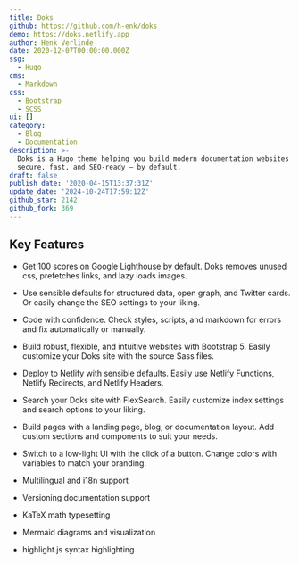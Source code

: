 ```yaml
---
title: Doks
github: https://github.com/h-enk/doks
demo: https://doks.netlify.app
author: Henk Verlinde
date: 2020-12-07T00:00:00.000Z
ssg:
  - Hugo
cms:
  - Markdown
css:
  - Bootstrap
  - SCSS
ui: []
category:
  - Blog
  - Documentation
description: >-
  Doks is a Hugo theme helping you build modern documentation websites that are
  secure, fast, and SEO-ready — by default.
draft: false
publish_date: '2020-04-15T13:37:31Z'
update_date: '2024-10-24T17:59:12Z'
github_star: 2142
github_fork: 369
---
```

## Key Features

- Get 100 scores on Google Lighthouse by default. Doks removes unused css, prefetches links, and lazy loads images.

- Use sensible defaults for structured data, open graph, and Twitter cards. Or easily change the SEO settings to your liking.

- Code with confidence. Check styles, scripts, and markdown for errors and fix automatically or manually.

- Build robust, flexible, and intuitive websites with Bootstrap 5. Easily customize your Doks site with the source Sass files.

- Deploy to Netlify with sensible defaults. Easily use Netlify Functions, Netlify Redirects, and Netlify Headers.

- Search your Doks site with FlexSearch. Easily customize index settings and search options to your liking.

- Build pages with a landing page, blog, or documentation layout. Add custom sections and components to suit your needs.

- Switch to a low-light UI with the click of a button. Change colors with variables to match your branding.
- Multilingual and i18n support
- Versioning documentation support
- KaTeX math typesetting
- Mermaid diagrams and visualization
- highlight.js syntax highlighting
